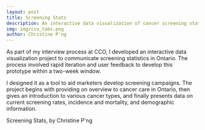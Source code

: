 ```yaml
---
layout: post
title: Screening Stats
description: An interactive data visualization of cancer screening statistics in Ontario
img: img/cco_tabs.png
author: Christine P'ng
---
```


As part of my interview process at CCO, I developed an interactive data visualization project to communicate screening statistics in Ontario. The process involved rapid iteration and user feedback to develop this prototype within a two-week window. 

I designed it as a tool to aid marketers develop screening campaigns. The project begins with providing on overview to cancer care in Ontario, then gives an introduction to various cancer types, and finally presents data on current screening rates, incidence and mortality, and demographic information.

<div class="img_row_full">
	<img class="col three" src="{{ site.baseurl }}/img/final/screening-stats.png" alt="" title="Screening Stats"/>
</div>
<div class="col three caption">
	Screening Stats, by Christine P'ng
</div>


<!--The final project can be accessed <a href="http://bmc1.utm.utoronto.ca/~christine/cco/2017-04-20/">here</a>.-->